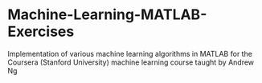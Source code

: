 # Machine-Learning-MATLAB-Exercises
Implementation of various machine learning algorithms in MATLAB for the Coursera (Stanford University) machine learning course taught by Andrew Ng

